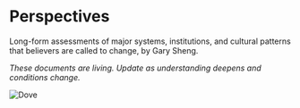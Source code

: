 # Perspectives

Long-form assessments of major systems, institutions, and cultural patterns that believers are called to change, by Gary Sheng.

*These documents are living. Update as understanding deepens and conditions change.*

![Dove](../artworks/dove.png)